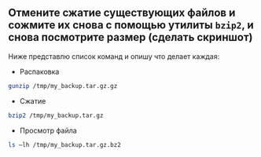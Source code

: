 ## Отмените сжатие существующих файлов и сожмите их снова с помощью утилиты `bzip2`, и снова посмотрите размер (сделать скриншот)

Ниже представлю список команд и опишу что делает каждая: 

- Распаковка

```bash
gunzip /tmp/my_backup.tar.gz.gz
```

- Сжатие

```bash
bzip2 /tmp/my_backup.tar.gz
```

- Просмотр файла

```bash
ls –lh /tmp/my_backup.tar.gz.bz2
```

